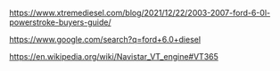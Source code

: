 https://www.xtremediesel.com/blog/2021/12/22/2003-2007-ford-6-0l-powerstroke-buyers-guide/

https://www.google.com/search?q=ford+6.0+diesel

https://en.wikipedia.org/wiki/Navistar_VT_engine#VT365
